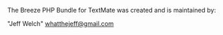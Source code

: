 The Breeze PHP Bundle for TextMate was created and is maintained by:

"Jeff Welch" <whatthejeff@gmail.com>